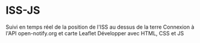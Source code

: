 # ISS-JS
Suivi en temps réel de la position de l'ISS au dessus de la terre
Connexion à l'API open-notify.org et carte Leaflet
Développer avec HTML, CSS et JS
